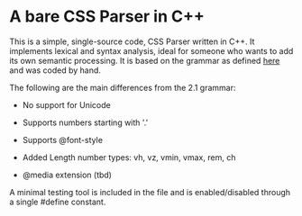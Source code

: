 # A bare CSS Parser in C++

This is a simple, single-source code, CSS Parser written in C++. It implements lexical and syntax analysis, ideal for someone who wants to add its own semantic processing. It is based on the grammar as defined [here](https://www.w3.org/TR/CSS21/grammar.html) and was coded by hand.

The following are the main differences from the 2.1 grammar:

- No support for Unicode
- Supports numbers starting with '.'
- Supports @font-style 
- Added Length number types: vh, vz, vmin, vmax, rem, ch

- @media extension (tbd)

A minimal testing tool is included in the file and is enabled/disabled through a single #define constant. 